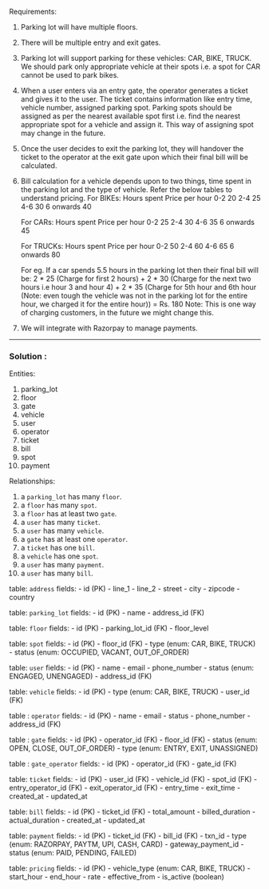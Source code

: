   
Requirements:

1. Parking lot will have multiple floors.
    
2. There will be multiple entry and exit gates.
    
3. Parking lot will support parking for these vehicles: CAR, BIKE, TRUCK. We should park only appropriate vehicle at their spots i.e. a spot for CAR cannot be used to park bikes.
    
4. When a user enters via an entry gate, the operator generates a ticket and gives it to the user. The ticket contains information like entry time, vehicle number, assigned parking spot. Parking spots should be assigned as per the nearest available spot first i.e. find the nearest appropriate spot for a vehicle and assign it. This way of assigning spot may change in the future.
    
5. Once the user decides to exit the parking lot, they will handover the ticket to the operator at the exit gate upon which their final bill will be calculated.
    
6. Bill calculation for a vehicle depends upon to two things, time spent in the parking lot and the type of vehicle. Refer the below tables to understand pricing. For BIKEs: Hours spent Price per hour 0-2 20 2-4 25 4-6 30 6 onwards 40
    
    For CARs: Hours spent Price per hour 0-2 25 2-4 30 4-6 35 6 onwards 45
    
    For TRUCKs: Hours spent Price per hour 0-2 50 2-4 60 4-6 65 6 onwards 80
    
    For eg. If a car spends 5.5 hours in the parking lot then their final bill will be: 2 * 25 (Charge for first 2 hours) + 2 * 30 (Charge for the next two hours i.e hour 3 and hour 4) + 2 * 35 (Charge for 5th hour and 6th hour (Note: even tough the vehicle was not in the parking lot for the entire hour, we charged it for the entire hour)) = Rs. 180 Note: This is one way of charging customers, in the future we might change this.
    
7. We will integrate with Razorpay to manage payments.

---
### Solution : 

Entities: 

1. parking_lot
2. floor
3. gate
4. vehicle
5. user
6. operator
7. ticket
8. bill
9. spot
10. payment


Relationships: 

1. a `parking_lot` has many `floor`.
2. a `floor` has many `spot`.
3. a `floor` has at least two `gate`.
4. a `user` has many `ticket`.
5. a `user` has many `vehicle`.
6. a `gate` has at least one `operator`.
7. a `ticket` has one `bill`.
8. a `vehicle` has one `spot`.
9. a `user` has many `payment`.
10. a `user` has many `bill`.


table: `address`
fields: 
	- id (PK)
	- line_1
	- line_2
	- street
	- city
	- zipcode
	- country

table: `parking_lot`
fields: 
	- id (PK)
	- name 
	- address_id (FK)

table: `floor`
fields: 
	- id (PK)
	- parking_lot_id (FK)
	- floor_level 

table: `spot`
fields: 
	- id (PK)
	- floor_id (FK)
	- type (enum: CAR, BIKE, TRUCK)
	- status (enum: OCCUPIED, VACANT, OUT_OF_ORDER)

table: `user`
fields: 
	- id (PK)
	- name
	- email
	- phone_number
	- status (enum: ENGAGED, UNENGAGED)
	- address_id (FK)

table: `vehicle`
fields: 
	- id (PK)
	- type (enum: CAR, BIKE, TRUCK)
	- user_id (FK)
	
	
table : `operator`
fields: 
	- id (PK)
	- name 
	- email
	- status 
	- phone_number
	- address_id (FK)

table : `gate`
fields:
	- id (PK)
	- operator_id (FK)
	- floor_id (FK)
	- status (enum: OPEN, CLOSE, OUT_OF_ORDER)
	- type (enum: ENTRY, EXIT, UNASSIGNED)

table : `gate_operator`
fields: 
	- id (PK)
	- operator_id (FK)
	- gate_id (FK)

table: `ticket`
fields: 
	- id (PK)
	- user_id (FK)
	- vehicle_id (FK)
	- spot_id (FK)
	- entry_operator_id (FK)
	- exit_operator_id (FK)
	- entry_time 
	- exit_time
	- created_at
	- updated_at


table: `bill`
fields: 
	- id (PK)
	- ticket_id (FK)
	- total_amount
	- billed_duration
	- actual_duration
	- created_at
	- updated_at


table: `payment`
fields: 
	- id (PK)
	- ticket_id (FK)
	- bill_id (FK)
	- txn_id
	- type (enum: RAZORPAY, PAYTM, UPI, CASH, CARD)
	- gateway_payment_id
	- status (enum: PAID, PENDING, FAILED)

table: `pricing`
fields: 
	- id (PK)
	- vehicle_type (enum: CAR, BIKE, TRUCK)
	- start_hour
	- end_hour
	- rate
	- effective_from
	- is_active (boolean)